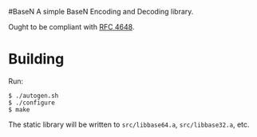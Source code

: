 #BaseN
A simple BaseN Encoding and Decoding library.

Ought to be compliant with [RFC 4648](https://tools.ietf.org/html/rfc4648).

# Building
Run:
```shell
$ ./autogen.sh
$ ./configure
$ make
```
The static library will be written to `src/libbase64.a`, `src/libbase32.a`, etc.
